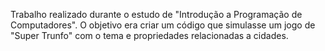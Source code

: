 Trabalho realizado durante o estudo de "Introdução a Programação de Computadores".
O objetivo era criar um código que simulasse um jogo de "Super Trunfo" com o tema e propriedades relacionadas a cidades. 
